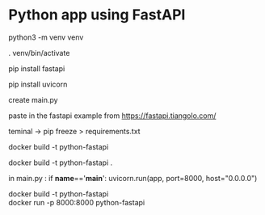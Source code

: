 
# Python app using FastAPI 
python3 -m venv venv

. venv/bin/activate

pip install fastapi

pip install uvicorn

create main.py

paste in the fastapi example from https://fastapi.tiangolo.com/



teminal -> pip freeze > requirements.txt

docker build -t python-fastapi

docker build -t python-fastapi .

in main.py :
if __name__=='__main__':
    uvicorn.run(app, port=8000, host="0.0.0.0")
    
docker build -t python-fastapi    
docker run -p 8000:8000 python-fastapi 
